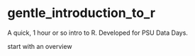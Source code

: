 # gentle_introduction_to_r
A quick, 1 hour or so intro to R. Developed for PSU Data Days.

start with an overview


